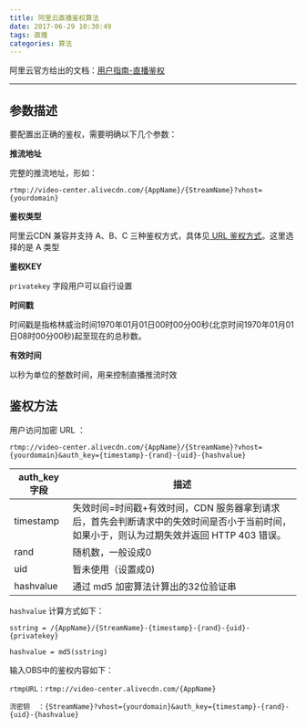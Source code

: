 ```yaml
---
title: 阿里云直播鉴权算法
date: 2017-06-29 10:30:49
tags: 直播
categories: 算法
---
```


阿里云官方给出的文档：[用户指南-直播鉴权](https://help.aliyun.com/document_detail/45210.html?spm=5176.2020520107.108.2.kYdTTA)

-------------------
## 参数描述
要配置出正确的鉴权，需要明确以下几个参数：

**推流地址**

完整的推流地址，形如：

`rtmp://video-center.alivecdn.com/{AppName}/{StreamName}?vhost={yourdomain}`
      
**鉴权类型**

阿里云CDN 兼容并支持 A、B、C 三种鉴权方式，具体见[ URL 鉴权方式](https://intl.aliyun.com/help/zh/doc-detail/27135.htm)。这里选择的是 A 类型

<!--more-->

**鉴权KEY**

`privatekey` 字段用户可以自行设置
      
**时间戳**

时间戳是指格林威治时间1970年01月01日00时00分00秒(北京时间1970年01月01日08时00分00秒)起至现在的总秒数。
      
**有效时间**

以秒为单位的整数时间，用来控制直播推流时效


## 鉴权方法

 用户访问加密 URL ：
 
```
rtmp://video-center.alivecdn.com/{AppName}/{StreamName}?vhost={yourdomain}&auth_key={timestamp}-{rand}-{uid}-{hashvalue}
```

auth_key字段     | 描述
-------- | ---
timestamp |  失效时间=时间戳+有效时间，CDN 服务器拿到请求后，首先会判断请求中的失效时间是否小于当前时间，如果小于，则认为过期失效并返回 HTTP 403 错误。
rand | 随机数，一般设成0
uid    | 暂未使用（设置成0)
hashvalue     | 通过 md5 加密算法计算出的32位验证串
 
`hashvalue` 计算方式如下：

```
sstring = /{AppName}/{StreamName}-{timestamp}-{rand}-{uid}-{privatekey}
 
hashvalue = md5(sstring)
```

输入OBS中的鉴权内容如下：

```
rtmpURL：rtmp://video-center.alivecdn.com/{AppName}

流密钥  ：{StreamName}?vhost={yourdomain}&auth_key={timestamp}-{rand}-{uid}-{hashvalue}
```
